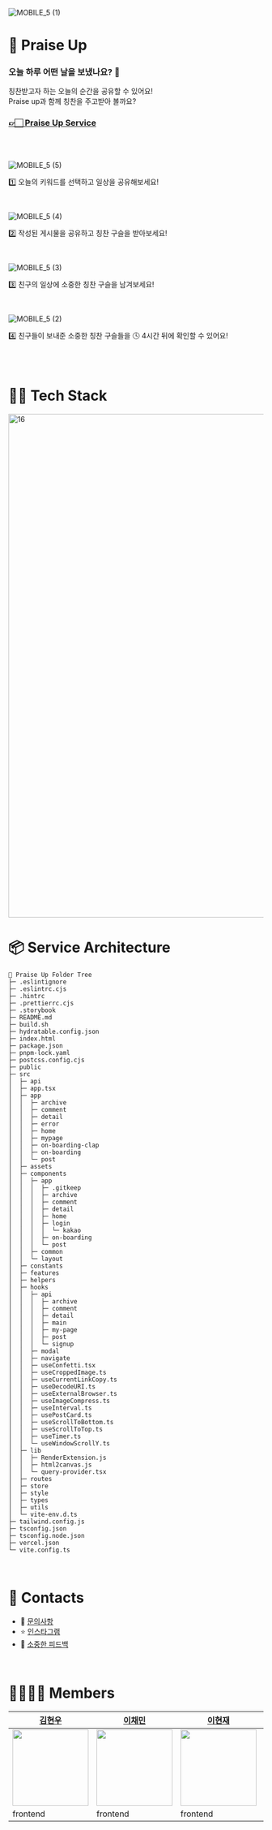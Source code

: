 ![MOBILE_5 (1)](https://github.com/depromeet/praise-up-client/assets/19422885/9c4ccbf1-6967-4f34-a01b-8bdfcdcca33b)

# 🔮 Praise Up 

### 오늘 하루 어떤 날을 보냈나요? 🤔
칭찬받고자 하는 오늘의 순간을 공유할 수 있어요!<br/>
Praise up과 함께 칭찬을 주고받아 볼까요?

### [👉🏻 Praise Up Service](https://www.praise-up.app/)

<br/><br/>

![MOBILE_5 (5)](https://github.com/depromeet/praise-up-client/assets/19422885/eec96c31-9714-4ec0-9dec-ceb314a3c66c)

1️⃣ 오늘의 키워드를 선택하고 일상을 공유해보세요!

<br/>

![MOBILE_5 (4)](https://github.com/depromeet/praise-up-client/assets/19422885/cab81253-7923-4223-aa94-75e4ed9a703a)

2️⃣ 작성된 게시물을 공유하고 칭찬 구슬을 받아보세요!

<br/>

![MOBILE_5 (3)](https://github.com/depromeet/praise-up-client/assets/19422885/4de79f7a-9b57-4597-b479-62d6de0d2f49)

3️⃣ 친구의 일상에 소중한 칭찬 구슬을 남겨보세요!

<br/>

![MOBILE_5 (2)](https://github.com/depromeet/praise-up-client/assets/19422885/a21ed549-4a17-4ec7-b8ea-31abfd0ccc24)

4️⃣ 친구들이 보내준 소중한 칭찬 구슬들을 🕓 4시간 뒤에 확인할 수 있어요!

<br/><br/>


# 🧑‍💻 Tech Stack
<img width="993" alt="16" src="https://github.com/depromeet/praise-up-client/assets/72294509/aceff35f-f4f6-4e09-b0a8-81019bb68898">

<br/>

# 📦 Service Architecture
```
🔮 Praise Up Folder Tree
├─ .eslintignore
├─ .eslintrc.cjs
├─ .hintrc
├─ .prettierrc.cjs
├─ .storybook
├─ README.md
├─ build.sh
├─ hydratable.config.json
├─ index.html
├─ package.json
├─ pnpm-lock.yaml
├─ postcss.config.cjs
├─ public
├─ src
│  ├─ api
│  ├─ app.tsx
│  ├─ app
│  │  ├─ archive
│  │  ├─ comment
│  │  ├─ detail
│  │  ├─ error
│  │  ├─ home
│  │  ├─ mypage
│  │  ├─ on-boarding-clap
│  │  ├─ on-boarding
│  │  └─ post
│  ├─ assets
│  ├─ components
│  │  ├─ app
│  │  │  ├─ .gitkeep
│  │  │  ├─ archive
│  │  │  ├─ comment
│  │  │  ├─ detail
│  │  │  ├─ home
│  │  │  ├─ login
│  │  │  │  └─ kakao
│  │  │  ├─ on-boarding
│  │  │  └─ post
│  │  ├─ common
│  │  └─ layout
│  ├─ constants
│  ├─ features
│  ├─ helpers
│  ├─ hooks
│  │  ├─ api
│  │  │  ├─ archive
│  │  │  ├─ comment
│  │  │  ├─ detail
│  │  │  ├─ main
│  │  │  ├─ my-page
│  │  │  ├─ post
│  │  │  └─ signup
│  │  ├─ modal
│  │  ├─ navigate
│  │  ├─ useConfetti.tsx
│  │  ├─ useCroppedImage.ts
│  │  ├─ useCurrentLinkCopy.ts
│  │  ├─ useDecodeURI.ts
│  │  ├─ useExternalBrowser.ts
│  │  ├─ useImageCompress.ts
│  │  ├─ useInterval.ts
│  │  ├─ usePostCard.ts
│  │  ├─ useScrollToBottom.ts
│  │  ├─ useScrollToTop.ts
│  │  ├─ useTimer.ts
│  │  └─ useWindowScrollY.ts
│  ├─ lib
│  │  ├─ RenderExtension.js
│  │  ├─ html2canvas.js
│  │  └─ query-provider.tsx
│  ├─ routes
│  ├─ store
│  ├─ style
│  ├─ types
│  ├─ utils
│  └─ vite-env.d.ts
├─ tailwind.config.js
├─ tsconfig.json
├─ tsconfig.node.json
├─ vercel.json
└─ vite.config.ts
```

<br/>

# 📲 Contacts
- 🤔 [문의사항](mailto:gentlemonster77@likelion.org)
- ⭐️ [인스타그램](https://www.instagram.com/praiseup_official/)
- 💌 [소중한 피드백](https://docs.google.com/forms/d/e/1FAIpQLSd8CxzR4PJDbBqC3sOzJIQ4aKXBj-ppoz-Qp9q61mKiK1ozlg/viewform?usp=sf_link)

<br/>

# 👨‍👩‍👧‍👦 Members
| [김현우](https://github.com/klmhyeonwoo)  | [이채민](https://github.com/Chaemin-L)  | [이현재](https://github.com/2-NOW)  | [정지영](https://github.com/Jungjjeong)
| --------------------------------------- | -------------------------------------- | --------------------------------- |--------------------------------------- |
| <img src="https://avatars.githubusercontent.com/u/19422885?v=4" width="150px" /> | <img src="https://avatars.githubusercontent.com/u/66225688?v=4"  width="150px" /> | <img src="https://avatars.githubusercontent.com/u/71202076?v=4" width="150px" /> |<img src="https://avatars.githubusercontent.com/u/72294509?v=4" width="150px" /> |
| frontend                            | frontend                                   | frontend                           | frontend                            | frontend 

